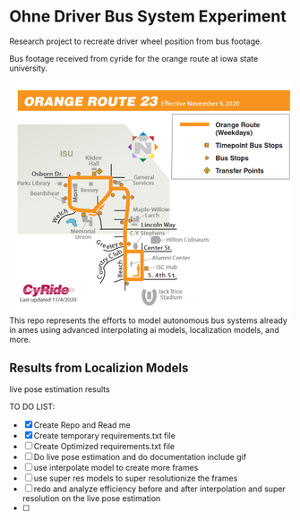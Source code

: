 # Ohne Driver Bus System Experiment
Research project to recreate driver wheel position from bus footage.

Bus footage received from cyride for the orange route at iowa state university. 


<img src="orange.png"
      alt="Markdown Monster icon"
     style="float: left; margin-right: 10px;" />
     

This repo represents the efforts to model autonomous bus systems already in ames using advanced interpolating ai models, localization models, and more. 


## Results from Localizion Models 

live pose estimation results





TO DO LIST:
- [x] Create Repo and Read me 
- [x] Create temporary requirements.txt file
- [ ] Create Optimized requirements.txt file 
- [ ] Do live pose estimation and do documentation include gif 
- [ ] use interpolate model to create more frames
- [ ] use super res models to super resolutionize the frames
- [ ] redo and analyze efficiency before and after interpolation and super resolution on the live pose estimation 
- [ ] 
